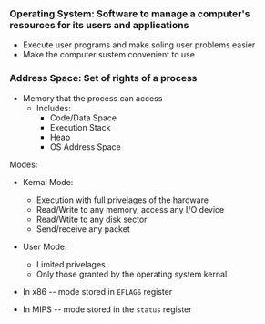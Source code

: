 ### Operating System: Software to manage a computer's resources for its users and applications
  * Execute user programs and make soling user problems easier
  * Make the computer sustem convenient to use

### Address Space: Set of rights of a process
  * Memory that the process can access
    * Includes:
      * Code/Data Space
      * Execution Stack
      * Heap
      * OS Address Space

 Modes:
  * Kernal Mode:
    * Execution with full privelages of the hardware
    * Read/Write to any memory, access any I/O device
    * Read/Wtite to any disk sector
    * Send/receive any packet

  * User Mode:
    * Limited privelages
    * Only those granted by the operating system kernal

  * In x86 --  mode stored in `EFLAGS` register
  * In MIPS -- mode stored in the `status` register
